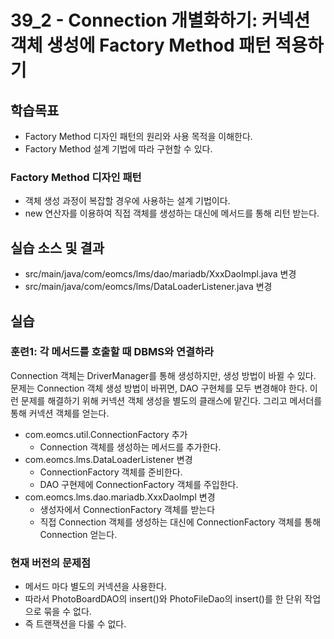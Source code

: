 # 39_2 - Connection 개별화하기: 커넥션 객체 생성에 Factory Method 패턴 적용하기

## 학습목표

- Factory Method 디자인 패턴의 원리와 사용 목적을 이해한다.
- Factory Method 설계 기법에 따라 구현할 수 있다.

### Factory Method 디자인 패턴

- 객체 생성 과정이 복잡할 경우에 사용하는 설계 기법이다.
- new 연산자를 이용하여 직접 객체를 생성하는 대신에 메서드를 통해 리턴 받는다.

## 실습 소스 및 결과

- src/main/java/com/eomcs/lms/dao/mariadb/XxxDaoImpl.java 변경
- src/main/java/com/eomcs/lms/DataLoaderListener.java 변경

## 실습

### 훈련1: 각 메서드를 호출할 때 DBMS와 연결하라

Connection 객체는 DriverManager를 통해 생성하지만,
생성 방법이 바뀔 수 있다.
문제는 Connection 객체 생성 방법이 바뀌면,
DAO 구현체를 모두 변경해야 한다.
이런 문제를 해결하기 위해 커넥션 객체 생성을 별도의 클래스에 맡긴다.
그리고 메서더를 통해 커넥션 객체를 얻는다.

- com.eomcs.util.ConnectionFactory 추가
  - Connection 객체를 생성하는 메서드를 추가한다.
- com.eomcs.lms.DataLoaderListener 변경
  - ConnectionFactory 객체를 준비한다.
  - DAO 구현제에 ConnectionFactory 객체를 주입한다.
- com.eomcs.lms.dao.mariadb.XxxDaoImpl 변경
  - 생성자에서 ConnectionFactory 객체를 받는다
  - 직접 Connection 객체를 생성하는 대신에
  ConnectionFactory 객체를 통해 Connection 얻는다.

  
### 현재 버전의 문제점

- 메서드 마다 별도의 커넥션을 사용한다.
- 따라서 PhotoBoardDAO의 insert()와 PhotoFileDao의 insert()를 
  한 단위 작업으로 묶을 수 없다.
- 즉 트랜잭션을 다룰 수 없다.